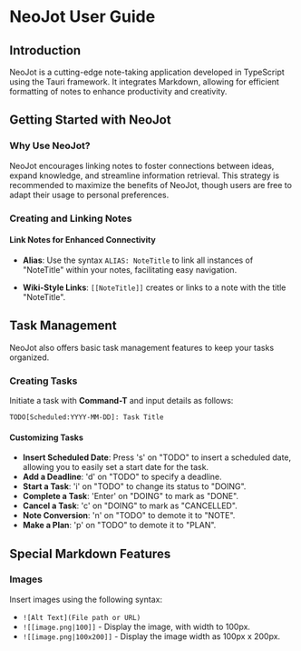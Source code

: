 # NeoJot User Guide

## Introduction

NeoJot is a cutting-edge note-taking application developed in TypeScript using the Tauri framework. It integrates Markdown, allowing for efficient formatting of notes to enhance productivity and creativity.

## Getting Started with NeoJot

### Why Use NeoJot?

NeoJot encourages linking notes to foster connections between ideas, expand knowledge, and streamline information retrieval. This strategy is recommended to maximize the benefits of NeoJot, though users are free to adapt their usage to personal preferences.

### Creating and Linking Notes

#### Link Notes for Enhanced Connectivity

- **Alias**: Use the syntax `ALIAS: NoteTitle` to link all instances of "NoteTitle" within your notes, facilitating easy navigation.

- **Wiki-Style Links**: `[[NoteTitle]]` creates or links to a note with the title "NoteTitle".

## Task Management

NeoJot also offers basic task management features to keep your tasks organized.

### Creating Tasks

Initiate a task with **Command-T** and input details as follows:

```
TODO[Scheduled:YYYY-MM-DD]: Task Title
```

#### Customizing Tasks

- **Insert Scheduled Date**: Press 's' on "TODO" to insert a scheduled date, allowing you to easily set a start date for the task.
- **Add a Deadline**: 'd' on "TODO" to specify a deadline.
- **Start a Task**: 'i' on "TODO" to change its status to "DOING".
- **Complete a Task**: 'Enter' on "DOING" to mark as "DONE".
- **Cancel a Task**: 'c' on "DOING" to mark as "CANCELLED".
- **Note Conversion**: 'n' on "TODO" to demote it to "NOTE".
- **Make a Plan**: 'p' on "TODO" to demote it to "PLAN".

## Special Markdown Features

### Images

Insert images using the following syntax:

- `![Alt Text](File path or URL)`
- `![[image.png|100]]` - Display the image, with width to 100px.
- `![[image.png|100x200]]` - Display the image width as 100px x 200px.
